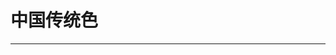 <script setup>
  import ColorDisplay from '../../components/ColorDisplay.vue'
</script>

# 中国传统色

---

<ColorDisplay src="data/zh-colors.json"/>
